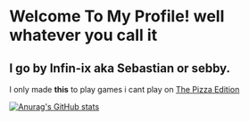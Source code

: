 # Welcome To My Profile! well whatever you call it
## I go by Infin-ix aka Sebastian or sebby.
I only made **this** to play games i cant play on [The Pizza Edition](https://ThePizzaEdition.github.io)



[![Anurag's GitHub stats](https://github-readme-stats.vercel.app/api?username=TheSebastianSolaceEdition)](https://github.io)

